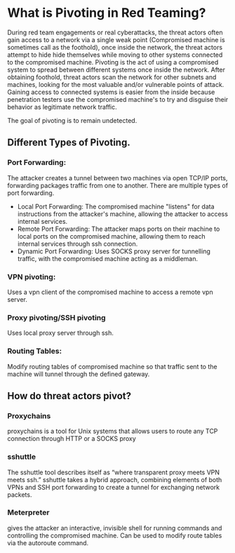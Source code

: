 # What is Pivoting in Red Teaming?
During red team engagements or real cyberattacks, the threat actors often gain access to a network via a single weak point (Compromised machine is sometimes call as the foothold), once inside the network, the threat actors attempt to hide hide themselves while moving to other systems connected to the compromised machine. Pivoting is the act of using a compromised system to spread between different systems once inside the network. After obtaining foothold, threat actors scan the network for other subnets and machines, looking for the most valuable and/or vulnerable points of attack. Gaining access to connected systems is easier from the inside because penetration testers use the compromised machine's to try and disguise their behavior as legitimate network traffic.

The goal of pivoting is to remain undetected.

## Different Types of Pivoting.

### Port Forwarding: 
The attacker creates a tunnel between two machines via open TCP/IP ports, forwarding packages traffic from one to another. There are multiple types of port forwarding.
- Local Port Forwarding: The compromised machine "listens" for data instructions from the attacker's machine, allowing the attacker to access internal services.
- Remote Port Forwarding: The attacker maps ports on their machine to local ports on the compromised machine, allowing them to reach internal services through ssh connection.
- Dynamic Port Forwarding: Uses SOCKS proxy server for tunnelling traffic, with the compromised machine acting as a middleman.
### VPN pivoting:
Uses a vpn client of the compromised machine to access a remote vpn server.

### Proxy pivoting/SSH pivoting
Uses local proxy server through ssh.

### Routing Tables:
Modify routing tables of compromised machine so that traffic sent to the machine will tunnel through the defined gateway.

## How do threat actors pivot?

### Proxychains
proxychains is a tool for Unix systems that allows users to route any TCP connection through HTTP or a SOCKS proxy

### sshuttle
The sshuttle tool describes itself as “where transparent proxy meets VPN meets ssh.” sshuttle takes a hybrid approach, combining elements of both VPNs and SSH port forwarding to create a tunnel for exchanging network packets.

### Meterpreter
gives the attacker an interactive, invisible shell for running commands and controlling the compromised machine. Can be used to modify route tables via the autoroute command.
